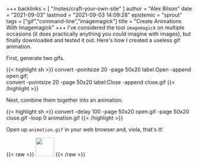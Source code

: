 +++
backlinks = [
  "/notes/craft-your-own-site"
]
author = "Alex Bilson"
date = "2021-09-03"
lastmod = "2021-09-03 14:09:28"
epistemic = "sprout"
tags = ["gif","command-line","imagemagick"]
title = "Create Animations With Imagemagick"
+++
I've considered the tool `imagemagick` on multiple occasions (it does practically anything you could imagine with images), but finally downloaded and tested it out. Here's how I created a useless gif animation.

First, generate two gifs.

{{< highlight sh >}}
convert -pointsize 20 -page 50x20 label:Open -append open.gif; \
convert -pointsize 20 -page 50x20 label:Close -append close.gif
{{< /highlight >}}

Next, combine them together into an animation.

{{< highlight sh >}}
convert -delay 100 -page 50x20 open.gif -page 50x20 close.gif -loop 0 animation.gif
{{< /highlight >}}

Open up `animation.gif` in your web browser and, viola, that's it!

{{< raw >}}
<img style="width: 50px" src="/notes/data/animation_example.gif"/>
{{< /raw >}}

